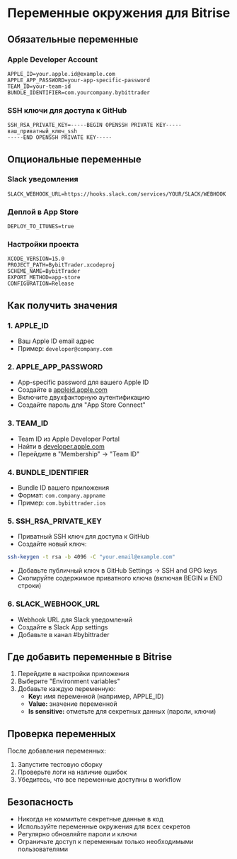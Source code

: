 # Переменные окружения для Bitrise

## Обязательные переменные

### Apple Developer Account
```
APPLE_ID=your.apple.id@example.com
APPLE_APP_PASSWORD=your-app-specific-password
TEAM_ID=your-team-id
BUNDLE_IDENTIFIER=com.yourcompany.bybittrader
```

### SSH ключи для доступа к GitHub
```
SSH_RSA_PRIVATE_KEY=-----BEGIN OPENSSH PRIVATE KEY-----
ваш_приватный_ключ_ssh
-----END OPENSSH PRIVATE KEY-----
```

## Опциональные переменные

### Slack уведомления
```
SLACK_WEBHOOK_URL=https://hooks.slack.com/services/YOUR/SLACK/WEBHOOK
```

### Деплой в App Store
```
DEPLOY_TO_ITUNES=true
```

### Настройки проекта
```
XCODE_VERSION=15.0
PROJECT_PATH=BybitTrader.xcodeproj
SCHEME_NAME=BybitTrader
EXPORT_METHOD=app-store
CONFIGURATION=Release
```

## Как получить значения

### 1. APPLE_ID
- Ваш Apple ID email адрес
- Пример: `developer@company.com`

### 2. APPLE_APP_PASSWORD
- App-specific password для вашего Apple ID
- Создайте в [appleid.apple.com](https://appleid.apple.com)
- Включите двухфакторную аутентификацию
- Создайте пароль для "App Store Connect"

### 3. TEAM_ID
- Team ID из Apple Developer Portal
- Найти в [developer.apple.com](https://developer.apple.com)
- Перейдите в "Membership" → "Team ID"

### 4. BUNDLE_IDENTIFIER
- Bundle ID вашего приложения
- Формат: `com.company.appname`
- Пример: `com.bybittrader.ios`

### 5. SSH_RSA_PRIVATE_KEY
- Приватный SSH ключ для доступа к GitHub
- Создайте новый ключ:
```bash
ssh-keygen -t rsa -b 4096 -C "your.email@example.com"
```
- Добавьте публичный ключ в GitHub Settings → SSH and GPG keys
- Скопируйте содержимое приватного ключа (включая BEGIN и END строки)

### 6. SLACK_WEBHOOK_URL
- Webhook URL для Slack уведомлений
- Создайте в Slack App settings
- Добавьте в канал #bybittrader

## Где добавить переменные в Bitrise

1. Перейдите в настройки приложения
2. Выберите "Environment variables"
3. Добавьте каждую переменную:
   - **Key:** имя переменной (например, APPLE_ID)
   - **Value:** значение переменной
   - **Is sensitive:** отметьте для секретных данных (пароли, ключи)

## Проверка переменных

После добавления переменных:

1. Запустите тестовую сборку
2. Проверьте логи на наличие ошибок
3. Убедитесь, что все переменные доступны в workflow

## Безопасность

- Никогда не коммитьте секретные данные в код
- Используйте переменные окружения для всех секретов
- Регулярно обновляйте пароли и ключи
- Ограничьте доступ к переменным только необходимыми пользователями
